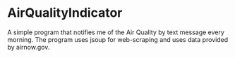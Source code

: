 # AirQualityIndicator
A simple program that notifies me of the Air Quality by text message every morning. 
The program uses jsoup for web-scraping and uses data provided by airnow.gov. 
